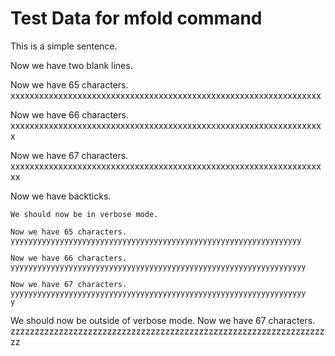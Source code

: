 # Test Data for mfold command

This is a simple sentence.

Now we have two blank lines.


Now we have 65 characters.
xxxxxxxxxxxxxxxxxxxxxxxxxxxxxxxxxxxxxxxxxxxxxxxxxxxxxxxxxxxxxxxxx

Now we have 66 characters.
xxxxxxxxxxxxxxxxxxxxxxxxxxxxxxxxxxxxxxxxxxxxxxxxxxxxxxxxxxxxxxxxxx

Now we have 67 characters.
xxxxxxxxxxxxxxxxxxxxxxxxxxxxxxxxxxxxxxxxxxxxxxxxxxxxxxxxxxxxxxxxxxx

Now we have backticks.
```
We should now be in verbose mode.

Now we have 65 characters.
yyyyyyyyyyyyyyyyyyyyyyyyyyyyyyyyyyyyyyyyyyyyyyyyyyyyyyyyyyyyyyyyy

Now we have 66 characters.
yyyyyyyyyyyyyyyyyyyyyyyyyyyyyyyyyyyyyyyyyyyyyyyyyyyyyyyyyyyyyyyyyy

Now we have 67 characters.
yyyyyyyyyyyyyyyyyyyyyyyyyyyyyyyyyyyyyyyyyyyyyyyyyyyyyyyyyyyyyyyyyy
y
```

We should now be outside of verbose mode.
Now we have 67 characters.
zzzzzzzzzzzzzzzzzzzzzzzzzzzzzzzzzzzzzzzzzzzzzzzzzzzzzzzzzzzzzzzzzzz
